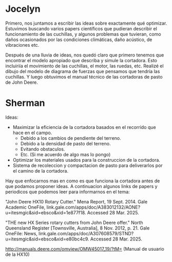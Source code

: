 # Jocelyn
Primero, nos juntamos a escribir las ideas sobre exactamente qué optimizar. Estuvimos buscando varios papers científicos que pudieran describir el funcionamiento de las cuchillas, y algunos problemas que tuvieran, como daños ocasionados por las condiciones climáticas, daño acústico, de vibraciones etc. 

Después de una lluvia de ideas, nos quedó claro que primero tenemos que encontrar el modelo apropiado que describa y simule la cortadora. Esto incluiriía el movimiento de las cuchillas, el motor, las ruedas, etc. Realizé el dibujo del modelo de diagrama de fuerzas que pensamos que tendría las cuchillas. Y luego obtuvimos el manual técnico de las cortadoras de pasto de John Deere.

# Sherman
Ideas:
* Maximizar la eficiencia de la cortadora basados en el recorrido que hace en el campo.
  * Debido a los cambios de pendiente del terreno.
  * Debido a la densidad de pasto del terreno.
  * Evitando obstaculos.
  * Etc. (Si me acuerdo de algo mas lo pongo)
* Optimizar los materiales usados para la construccion de la cortadora.
* Sistema de recoleccion y compactacion de pasto para deliverarlos por el camino de la cortadora.

Hay que enfocarnos mas en como es que funciona la cortadora antes de que podamos proponer ideas. 
A continuacion algunos links de papers y periodicos que podemos leer para informarnos en el tema:

"John Deere HX10 Rotary Cutter." Mena Report, 19 Sept. 2014. Gale Academic OneFile, link.gale.com/apps/doc/A383012132/AONE?u=itesmgic&sid=ebsco&xid=1e877f18. Accessed 28 Mar. 2025.

"THE new HX Series rotary cutters from John Deere offer." North Queensland Register [Townsville, Australia], 8 Nov. 2012, p. 21. Gale OneFile: News, link.gale.com/apps/doc/A307608579/STND?u=itesmgic&sid=ebsco&xid=e80bc4c9. Accessed 28 Mar. 2025.

http://manuals.deere.com/omview/OMW45017_19/?tM= (Manual de usuario de la HX10)
